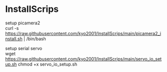 # InstallScrips

setup picamera2</br>
curl -s https://raw.githubusercontent.com/kyo2001/InstallScrips/main/picamera2_install.sh | /bin/bash</br>

setup serial servo</br>
wget https://raw.githubusercontent.com/kyo2001/InstallScrips/main/servo_io_setup.sh
chmod +x servo_io_setup.sh
